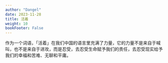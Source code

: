 ```yaml
---
author: "Dangel"
date: 2023-11-28
title: 活着
weight: 10
bookFooter: False
---
```


作为一个词语，「活着」在我们中国的语言里充满了力量，它的力量不是来自于喊叫，也不是来自于进攻，而是忍受，去忍受生命赋予我们的责任，去忍受现实给予我们的幸福和苦难、无聊和平庸。

